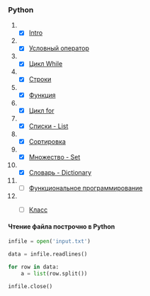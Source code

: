 ### Python

1. - [x] [Intro](https://github.com/doroteo7/HSE-Python-1/blob/master/notes/1.md)
2. - [x] [Условный оператор](https://github.com/doroteo7/HSE-Python-1/blob/master/notes/2.md)
3. - [x] [Цикл While](https://github.com/doroteo7/HSE-Python-1/blob/master/notes/3.md)
4. - [x] [Строки](https://github.com/doroteo7/HSE-Python-1/blob/master/notes/4.md)
5. - [x] [Функция](https://github.com/doroteo7/HSE-Python-1/blob/master/notes/5.md)
6. - [x] [Цикл for](https://github.com/doroteo7/HSE-Python-1/blob/master/notes/6.md)
7. - [x] [Списки - List](https://github.com/doroteo7/HSE-Python-1/blob/master/notes/7.md)
8. - [x] [Сортировка](https://github.com/doroteo7/HSE-Python-1/blob/master/notes/8.md)
9. - [x] [Множество - Set](https://github.com/doroteo7/HSE-Python-1/blob/master/notes/9.md)
10. - [x] [Словарь - Dictionary](https://github.com/doroteo7/HSE-Python-1/blob/master/notes/10.md)
11. - [ ] [Функциональное программирование](https://github.com/doroteo7/HSE-Python-1/blob/master/notes/11.md)
12. - [ ] [Класс](https://github.com/doroteo7/HSE-Python-1/blob/master/notes/12.md)




#### Чтение файла построчно в Python

```python
infile = open('input.txt')

data = infile.readlines()

for row in data:
    a = list(row.split())

infile.close()
```
